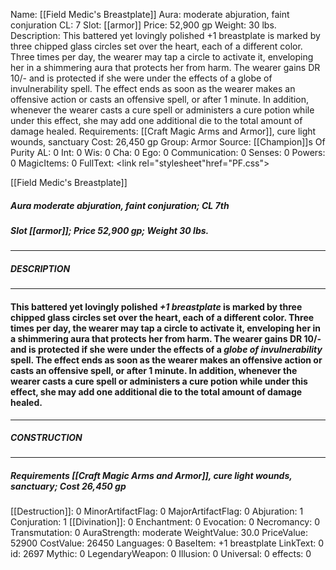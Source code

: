 Name: [[Field Medic's Breastplate]]
Aura: moderate abjuration, faint conjuration
CL: 7
Slot: [[armor]]
Price: 52,900 gp
Weight: 30 lbs.
Description: This battered yet lovingly polished +1 breastplate is marked by three chipped glass circles set over the heart, each of a different color. Three times per day, the wearer may tap a circle to activate it, enveloping her in a shimmering aura that protects her from harm. The wearer gains DR 10/- and is protected if she were under the effects of a globe of invulnerability spell. The effect ends as soon as the wearer makes an offensive action or casts an offensive spell, or after 1 minute. In addition, whenever the wearer casts a cure spell or administers a cure potion while under this effect, she may add one additional die to the total amount of damage healed.
Requirements: [[Craft Magic Arms and Armor]], cure light wounds, sanctuary
Cost: 26,450 gp
Group: Armor
Source: [[Champion]]s Of Purity
AL: 0
Int: 0
Wis: 0
Cha: 0
Ego: 0
Communication: 0
Senses: 0
Powers: 0
MagicItems: 0
FullText: <link rel="stylesheet"href="PF.css"><div class="heading"><p class="alignleft">[[Field Medic's Breastplate]]</p><div style="clear: both;"></div></div><div><h5><b>Aura </b>moderate abjuration, faint conjuration; <b>CL </b>7th</h5><h5><b>Slot </b>[[armor]]; <b>Price </b>52,900 gp; <b>Weight </b>30 lbs.</h5></div><hr/><div><h5><b>DESCRIPTION</b></h5></div><hr/><div><h4><p>This battered yet lovingly polished <i>+1 breastplate</i> is marked by three chipped glass circles set over the heart, each of a different color. Three times per day, the wearer may tap a circle to activate it, enveloping her in a shimmering aura that protects her from harm. The wearer gains DR 10/- and is protected if she were under the effects of a <i>globe of invulnerability</i> spell. The effect ends as soon as the wearer makes an offensive action or casts an offensive spell, or after 1 minute. In addition, whenever the wearer casts a cure spell or administers a cure potion while under this effect, she may add one additional die to the total amount of damage healed.</p></h4></div><hr/><div><h5><b>CONSTRUCTION</b></h5></div><hr/><div><h5><b>Requirements </b>[[Craft Magic Arms and Armor]], <i>cure light wounds</i>, <i>sanctuary</i>; <b>Cost </b>26,450 gp</h5></div>
[[Destruction]]: 0
MinorArtifactFlag: 0
MajorArtifactFlag: 0
Abjuration: 1
Conjuration: 1
[[Divination]]: 0
Enchantment: 0
Evocation: 0
Necromancy: 0
Transmutation: 0
AuraStrength: moderate
WeightValue: 30.0
PriceValue: 52900
CostValue: 26450
Languages: 0
BaseItem: +1 breastplate
LinkText: 0
id: 2697
Mythic: 0
LegendaryWeapon: 0
Illusion: 0
Universal: 0
effects: 0
